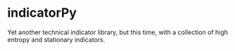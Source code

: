 # indicatorPy

Yet another technical indicator library, but this time, with a collection of high entropy and stationary indicators.
